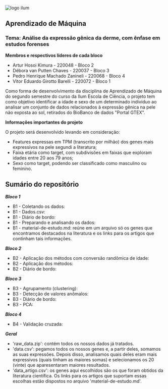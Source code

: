 ![logo ilum](https://github.com/pedrozanineli/aprendizado-de-maquina/blob/main/logo1.png)

## Aprendizado de Máquina
### Tema: Análise da expressão gênica da derme, com ênfase em estudos forenses

**Membros e respectivos líderes de cada bloco**

- Artur Hosoi Kimura - 220048 - Bloco 2
- Débora van Putten Chaves - 220037 - Bloco 3
- Pedro Henrique Machado Zanineli - 220068 - Bloco  4
- Vitor Eduardo Girotto Barelli - 220072 - Bloco 1

Como forma de desenvolvimento da disciplina de Aprendizado de Máquina do segundo semestre do curso da Ilum Escola de Ciência, o projeto tem como objetivo identificar a idade e sexo de um determinado indivíduo ao analisar um conjunto de dados relacionados à expressão gênica na pele não exposta ao sol, retirados do BioBanco de dados "Portal GTEX".

**Informações importantes do projeto**

O projeto será desenvolvido levando em consideração:
- Features expressas em TPM (transcrito por milhão) dos genes mais expressivos na pele segundi a literatura;
- Faixa etária como target, com subdivisões em faixas que exploram idades entre 20 aos 79 anos;
- Sexo como target, podendo ser classificado como masculino ou feminino.

## Sumário do repositório

***Bloco 1***
- B1 - Coletando os dados:
- B1 - Dados.csv:
- B1 - Diário de bordo:
- B1 - Preparando e analisando os dados:
- B1 - material-de-estudo.md: reúne em um arquivo só os genes que encontramos destacados na literatura e os links para os artigos que continham tais informações.

***Bloco 2***
- B2 - Aplicação dos métodos com conversão randômica de idade:
- B2 - Aplicação dos métodos:
- B2 - Diário de bordo:

***Bloco 3***
- B3 - Agrupamento (clustering):
- B3 - Detecção de valores anômalos:
- B3 - Diário de bordo:
- B3 - PCA:

***Bloco 4***
- B4 - Validação cruzada:

***Geral***
- 'raw_data.zip': contém todos os nossos dados já tratados.
- 'data.csv': pegamos todos os nossos genes e, a partir deles, somamos as suas expressões. Depois disso, analisamos quais deles eram mais expressivos (quais tinham as maiores somas) e selecionamos os 20 (vinte) que aparesentaram maiores resultados.
- 'data_artigo.csv': os genes aqui escolhidos são os que foram obtidos da literatura científica. Os links para os artigos que suportam essas escolhas estão dispostos no arquivo 'material-de-estudo.md'.
